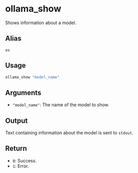 # ollama_show

Shows information about a model.

## Alias

`os`

## Usage

```bash
ollama_show "model_name"
```

## Arguments

* `"model_name"`: The name of the model to show.

## Output

Text containing information about the model is sent to `stdout`.

## Return

* `0`: Success.
* `1`: Error.
